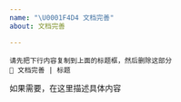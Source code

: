 ```yaml
---
name: "\U0001F4D4 文档完善"
about: 文档完善

---
```


```
请先把下行内容复制到上面的标题框，然后删除这部分
📔 文档完善 | 标题
```

如果需要，在这里描述具体内容

